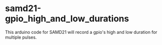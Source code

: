 # samd21-gpio_high_and_low_durations
This arduino code for SAMD21 will record a gpio's high and low duration for multiple pulses.
